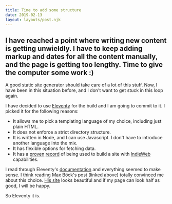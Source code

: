 ```yaml
---
title: Time to add some structure
date: 2019-02-13
layout: layouts/post.njk
---
```


I have reached a point where writing new content is getting unwieldly. I have to keep adding markup and dates for all the content manually, and the page is getting too lengthy. Time to give the computer some work :)
---

A good static site generator should take care of a lot of this stuff. Now, I have been in this situation before, and I don't want to get stuck in this loop again.

I have decided to use <a href="https://www.11ty.io/" target="_blank">Eleventy</a> for the build and I am going to commit to it. I picked it for the following reasons:

<ul>
	<li>It allows me to pick a templating language of my choice, including just plain HTML.</li>
	<li>It does not enforce a strict directory structure.</li>
	<li>It is written in Node, and I can use Javascript. I don't have to introduce another language into the mix.</li>
	<li>It has flexible options for fetching data.</li>
	<li>It has a <a href="https://mxb.at/blog/syndicating-content-to-twitter-with-netlify-functions/" target="_blank">proven</a> <a href="https://mxb.at/blog/using-webmentions-on-static-sites/" target="_blank">record</a> of being used to build a site with <a href="https://indiewebify.me/" target="_blank">IndieWeb</a> capabilities.</li>
</ul>

I read through Eleventy's <a href="https://www.11ty.io/docs/" target="_blank">documentation</a> and everything seemed to make sense. I think reading Max Böck's post (linked above) totally convinced me about this choice. <a href="https://mxb.at/" target="_blank">His site</a> looks beautiful and if my page can look half as good, I will be happy. 

So Eleventy it is.